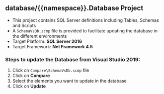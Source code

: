 
## database/{{namespace}}.Database Project

 - This project contains SQL Server definitions including Tables, Schemas and Scripts
 - A `SchemaVsDb.scmp` file is provided to facilitate updating the database in the different environments
 - Target Platform: **SQL Server 2016**
 - Target Framework: **Net Framework 4.5**
 
### Steps to update the Database from Visual Studio 2019:
  1. Click on `Compare\SchemaVsDb.scmp` file
  2. Click on **Compare**
  3. Select the elements you want to update in the database
  4. Click on **Update**
